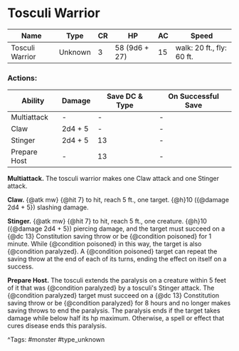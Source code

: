 # Tosculi Warrior

| Name | Type | CR | HP | AC | Speed |
|------|------|----|----|----|-------|
| Tosculi Warrior | Unknown | 3 | 58 (9d6 + 27) | 15 | walk: 20 ft., fly: 60 ft. |

### Actions:

| Ability | Damage | Save DC & Type | On Successful Save |
|---------|--------|----------------|--------------------|
| Multiattack | - | - | - |
| Claw | 2d4 + 5 | - | - |
| Stinger | 2d4 + 5 | 13 | - |
| Prepare Host | - | 13 | - |


**Multiattack.** The tosculi warrior makes one Claw attack and one Stinger attack.

**Claw.** {@atk mw} {@hit 7} to hit, reach 5 ft., one target. {@h}10 ({@damage 2d4 + 5}) slashing damage.

**Stinger.** {@atk mw} {@hit 7} to hit, reach 5 ft., one creature. {@h}10 ({@damage 2d4 + 5}) piercing damage, and the target must succeed on a {@dc 13} Constitution saving throw or be {@condition poisoned} for 1 minute. While {@condition poisoned} in this way, the target is also {@condition paralyzed}. A {@condition poisoned} target can repeat the saving throw at the end of each of its turns, ending the effect on itself on a success.

**Prepare Host.** The tosculi extends the paralysis on a creature within 5 feet of it that was {@condition paralyzed} by a tosculi's Stinger attack. The {@condition paralyzed} target must succeed on a {@dc 13} Constitution saving throw or be {@condition paralyzed} for 8 hours and no longer makes saving throws to end the paralysis. The paralysis ends if the target takes damage while below half its hp maximum. Otherwise, a spell or effect that cures disease ends this paralysis.

^Tags: #monster #type_unknown